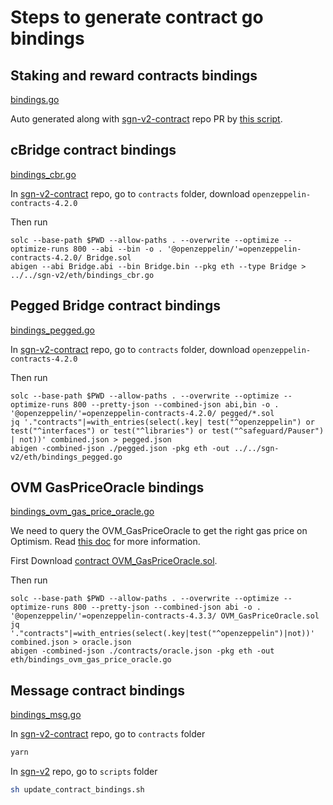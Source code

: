 # Steps to generate contract go bindings

## Staking and reward contracts bindings

[bindings.go](./bindings.go)

Auto generated along with [sgn-v2-contract](https://github.com/celer-network/sgn-v2-contracts) repo PR by [this script](https://github.com/celer-network/sgn-v2-contracts/blob/main/scripts/solc_abigen.sh).

## cBridge contract bindings

[bindings_cbr.go](./bindings_cbr.go)

In [sgn-v2-contract](https://github.com/celer-network/sgn-v2-contracts) repo, go to `contracts` folder, download `openzeppelin-contracts-4.2.0`

Then run

```
solc --base-path $PWD --allow-paths . --overwrite --optimize --optimize-runs 800 --abi --bin -o . '@openzeppelin/'=openzeppelin-contracts-4.2.0/ Bridge.sol
abigen --abi Bridge.abi --bin Bridge.bin --pkg eth --type Bridge > ../../sgn-v2/eth/bindings_cbr.go
```

## Pegged Bridge contract bindings

[bindings_pegged.go](./bindings_pegged.go)

In [sgn-v2-contract](https://github.com/celer-network/sgn-v2-contracts) repo, go to `contracts` folder, download `openzeppelin-contracts-4.2.0`

Then run

```
solc --base-path $PWD --allow-paths . --overwrite --optimize --optimize-runs 800 --pretty-json --combined-json abi,bin -o . '@openzeppelin/'=openzeppelin-contracts-4.2.0/ pegged/*.sol
jq '."contracts"|=with_entries(select(.key| test("^openzeppelin") or test("^interfaces") or test("^libraries") or test("^safeguard/Pauser") | not))' combined.json > pegged.json
abigen -combined-json ./pegged.json -pkg eth -out ../../sgn-v2/eth/bindings_pegged.go
```

## OVM GasPriceOracle bindings

[bindings_ovm_gas_price_oracle.go](./bindings_ovm_gas_price_oracle.go)

We need to query the OVM_GasPriceOracle to get the right gas price on Optimism. Read [this doc](https://community.optimism.io/docs/developers/l2/new-fees.html#for-frontend-and-wallet-developers) for more information.

First Download [contract OVM_GasPriceOracle.sol](https://github.com/ethereum-optimism/optimism/blob/639e5b13f2ab94b7b49e1f8114ed05a064df8a27/packages/contracts/contracts/L2/predeploys/OVM_GasPriceOracle.sol).

Then run

```
solc --base-path $PWD --allow-paths . --overwrite --optimize --optimize-runs 800 --pretty-json --combined-json abi -o . '@openzeppelin/'=openzeppelin-contracts-4.3.3/ OVM_GasPriceOracle.sol
jq '."contracts"|=with_entries(select(.key|test("^openzeppelin")|not))' combined.json > oracle.json
abigen -combined-json ./contracts/oracle.json -pkg eth -out eth/bindings_ovm_gas_price_oracle.go
```

## Message contract bindings

[bindings_msg.go](./bindings_msg.go)

In [sgn-v2-contract](https://github.com/celer-network/sgn-v2-contracts) repo, go to `contracts` folder

```sh
yarn
```

In [sgn-v2](https://github.com/celer-network/sgn-v2) repo, go to `scripts` folder

```sh
sh update_contract_bindings.sh
```